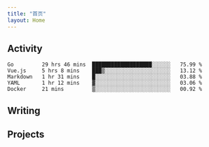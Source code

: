 ```yaml
---
title: "首页"
layout: Home
---
```


## Activity
<!--START_SECTION:waka-->
```text
Go         29 hrs 46 mins  ███████████████████░░░░░░   75.99 % 
Vue.js     5 hrs 8 mins    ███▒░░░░░░░░░░░░░░░░░░░░░   13.12 % 
Markdown   1 hr 31 mins    █░░░░░░░░░░░░░░░░░░░░░░░░   03.88 % 
YAML       1 hr 12 mins    ▓░░░░░░░░░░░░░░░░░░░░░░░░   03.06 % 
Docker     21 mins         ▒░░░░░░░░░░░░░░░░░░░░░░░░   00.92 % 
```
<!--END_SECTION:waka-->

## Writing
<PindedPosts />

## Projects
<Projects />
